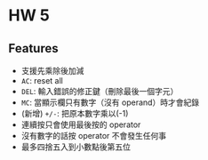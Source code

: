 # HW 5
## Features
- 支援先乘除後加減
- `AC`: reset all
- `DEL`: 輸入錯誤的修正鍵（刪除最後一個字元）
- `MC`: 當顯示欄只有數字（沒有 operand）時才會紀錄
- (新增) `+/-`: 把原本數字乘以(-1)
- 連續按只會使用最後按的 operator
- 沒有數字的話按 operator 不會發生任何事
- 最多四捨五入到小數點後第五位